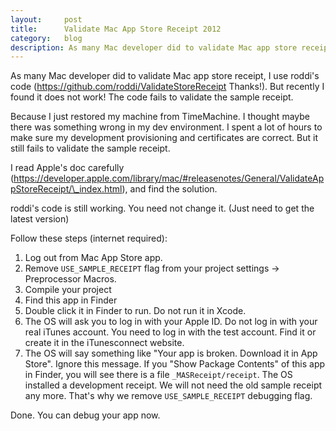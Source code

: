 ```yaml
---
layout:     post
title:      Validate Mac App Store Receipt 2012
category:   blog
description: As many Mac developer did to validate Mac app store receipt, I use roddi's code (https://github.com/roddi/ValidateStoreReceipt Thanks!). But recently I found it does not work! The code fails to validate the sample receipt.
---
```


As many Mac developer did to validate Mac app store receipt, I use roddi's code (https://github.com/roddi/ValidateStoreReceipt Thanks!). But recently I found it does not work! The code fails to validate the sample receipt.

Because I just restored my machine from TimeMachine. I thought maybe there was something wrong in my dev environment. I spent a lot of hours to make sure my development provisioning and certificates are correct. But it still fails to validate the sample receipt.

I read Apple's doc carefully (https://developer.apple.com/library/mac/#releasenotes/General/ValidateAppStoreReceipt/\_index.html), and find the solution.

roddi's code is still working. You need not change it. (Just need to get the latest version)

Follow these steps (internet required):

1. Log out from Mac App Store app.
2. Remove `USE_SAMPLE_RECEIPT` flag from your project settings -> Preprocessor Macros.
3. Compile your project
4. Find this app in Finder
5. Double click it in Finder to run. Do not run it in Xcode.
6. The OS will ask you to log in with your Apple ID. Do not log in with your real iTunes account. You need to log in with the test account. Find it or create it in the iTunesconnect website.
7. The OS will say something like "Your app is broken. Download it in App Store". Ignore this message. If you "Show Package Contents" of this app in Finder, you will see there is a file `_MASReceipt/receipt`. The OS installed a development receipt. We will not need the old sample receipt any more. That's why we remove `USE_SAMPLE_RECEIPT` debugging flag.

Done. You can debug your app now.

